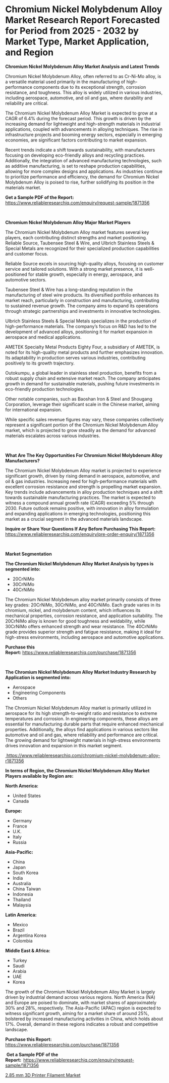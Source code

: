 <p><h1>Chromium Nickel Molybdenum Alloy Market Research Report Forecasted for Period from 2025 -  2032 by Market Type, Market Application, and Region</h1></p><p><strong>Chromium Nickel Molybdenum Alloy Market Analysis and Latest Trends</strong></p>
<p><p>Chromium Nickel Molybdenum Alloy, often referred to as Cr-Ni-Mo alloy, is a versatile material used primarily in the manufacturing of high-performance components due to its exceptional strength, corrosion resistance, and toughness. This alloy is widely utilized in various industries, including aerospace, automotive, and oil and gas, where durability and reliability are critical.</p><p>The Chromium Nickel Molybdenum Alloy Market is expected to grow at a CAGR of 6.4% during the forecast period. This growth is driven by the increasing demand for lightweight and high-strength materials in industrial applications, coupled with advancements in alloying techniques. The rise in infrastructure projects and booming energy sectors, especially in emerging economies, are significant factors contributing to market expansion.</p><p>Recent trends indicate a shift towards sustainability, with manufacturers focusing on developing eco-friendly alloys and recycling practices. Additionally, the integration of advanced manufacturing technologies, such as additive manufacturing, is set to reshape production capabilities, allowing for more complex designs and applications. As industries continue to prioritize performance and efficiency, the demand for Chromium Nickel Molybdenum Alloy is poised to rise, further solidifying its position in the materials market.</p></p>
<p><strong>Get a Sample PDF of the Report:&nbsp;</strong> <a href="https://www.reliableresearchiq.com/enquiry/request-sample/1871356?utm_campaign=2188&utm_medium=2&utm_source=Github&utm_content=ia&utm_term=04022025&utm_id=chromium-nickel-molybdenum-alloy">https://www.reliableresearchiq.com/enquiry/request-sample/1871356</a></p>
<p>&nbsp;</p>
<p><strong>Chromium Nickel Molybdenum Alloy Major Market Players</strong></p>
<p><p>The Chromium Nickel Molybdenum Alloy market features several key players, each contributing distinct strengths and market positioning. Reliable Source, Taubensee Steel & Wire, and Ulbrich Stainless Steels & Special Metals are recognized for their specialized production capabilities and customer focus. </p><p>Reliable Source excels in sourcing high-quality alloys, focusing on customer service and tailored solutions. With a strong market presence, it is well-positioned for stable growth, especially in energy, aerospace, and automotive sectors. </p><p>Taubensee Steel & Wire has a long-standing reputation in the manufacturing of steel wire products. Its diversified portfolio enhances its market reach, particularly in construction and manufacturing, contributing to sustained revenue growth. The company aims to expand its operations through strategic partnerships and investments in innovative technologies.</p><p>Ulbrich Stainless Steels & Special Metals specializes in the production of high-performance materials. The company’s focus on R&D has led to the development of advanced alloys, positioning it for market expansion in aerospace and medical applications. </p><p>AMETEK Specialty Metal Products Eighty Four, a subsidiary of AMETEK, is noted for its high-quality metal products and further emphasizes innovation. Its adaptability in production serves various industries, contributing positively to its growth trajectory.</p><p>Outokumpu, a global leader in stainless steel production, benefits from a robust supply chain and extensive market reach. The company anticipates growth in demand for sustainable materials, pushing future investments in eco-friendly production technologies.</p><p>Other notable companies, such as Baoshan Iron & Steel and Shougang Corporation, leverage their significant scale in the Chinese market, aiming for international expansion. </p><p>While specific sales revenue figures may vary, these companies collectively represent a significant portion of the Chromium Nickel Molybdenum Alloy market, which is projected to grow steadily as the demand for advanced materials escalates across various industries.</p></p>
<p>&nbsp;</p>
<p><strong>What Are The Key Opportunities For Chromium Nickel Molybdenum Alloy Manufacturers?</strong></p>
<p><p>The Chromium Nickel Molybdenum Alloy market is projected to experience significant growth, driven by rising demand in aerospace, automotive, and oil & gas industries. Increasing need for high-performance materials with excellent corrosion resistance and strength is propelling market expansion. Key trends include advancements in alloy production techniques and a shift towards sustainable manufacturing practices. The market is expected to witness a compound annual growth rate (CAGR) exceeding 5% through 2030. Future outlook remains positive, with innovation in alloy formulation and expanding applications in emerging technologies, positioning this market as a crucial segment in the advanced materials landscape.</p></p>
<p><strong>Inquire or Share Your Questions If Any Before Purchasing This Report:</strong> <a href="https://www.reliableresearchiq.com/enquiry/pre-order-enquiry/1871356?utm_campaign=2188&utm_medium=2&utm_source=Github&utm_content=ia&utm_term=04022025&utm_id=chromium-nickel-molybdenum-alloy">https://www.reliableresearchiq.com/enquiry/pre-order-enquiry/1871356</a></p>
<p>&nbsp;</p>
<p><strong>Market Segmentation</strong></p>
<p><strong>The Chromium Nickel Molybdenum Alloy Market Analysis by types is segmented into:</strong></p>
<p><ul><li>20CrNiMo</li><li>30CrNiMo</li><li>40CrNiMo</li></ul></p>
<p><p>The Chromium Nickel Molybdenum alloy market primarily consists of three key grades: 20CrNiMo, 30CrNiMo, and 40CrNiMo. Each grade varies in its chromium, nickel, and molybdenum content, which influences its mechanical properties, corrosion resistance, and application suitability. The 20CrNiMo alloy is known for good toughness and weldability, while 30CrNiMo offers enhanced strength and wear resistance. The 40CrNiMo grade provides superior strength and fatigue resistance, making it ideal for high-stress environments, including aerospace and automotive applications.</p></p>
<p><strong>Purchase this Report:&nbsp;</strong><a href="https://www.reliableresearchiq.com/purchase/1871356?utm_campaign=2188&utm_medium=2&utm_source=Github&utm_content=ia&utm_term=04022025&utm_id=chromium-nickel-molybdenum-alloy">https://www.reliableresearchiq.com/purchase/1871356</a></p>
<p>&nbsp;</p>
<p><strong>The Chromium Nickel Molybdenum Alloy Market Industry Research by Application is segmented into:</strong></p>
<p><ul><li>Aerospace</li><li>Engineering Components</li><li>Others</li></ul></p>
<p><p>The Chromium Nickel Molybdenum Alloy market is primarily utilized in aerospace for its high strength-to-weight ratio and resistance to extreme temperatures and corrosion. In engineering components, these alloys are essential for manufacturing durable parts that require enhanced mechanical properties. Additionally, the alloys find applications in various sectors like automotive and oil and gas, where reliability and performance are critical. The growing demand for lightweight materials in high-stress environments drives innovation and expansion in this market segment.</p></p>
<p><a href="https://www.reliableresearchiq.com/chromium-nickel-molybdenum-alloy-r1871356?utm_campaign=2188&utm_medium=2&utm_source=Github&utm_content=ia&utm_term=04022025&utm_id=chromium-nickel-molybdenum-alloy">&nbsp;https://www.reliableresearchiq.com/chromium-nickel-molybdenum-alloy-r1871356</a></p>
<p><strong>In terms of Region, the Chromium Nickel Molybdenum Alloy Market Players available by Region are:</strong></p>
<p>
    <p> <strong> North America: </strong>
        <ul>
            <li>United States</li>
            <li>Canada</li>
        </ul>
        </p> 
    <p> <strong> Europe: </strong>
        <ul>
            <li>Germany</li>
            <li>France</li>
            <li>U.K.</li>
            <li>Italy</li>
            <li>Russia</li>
        </ul>
        </p> 
    <p> <strong> Asia-Pacific: </strong>
        <ul>
            <li>China</li>
            <li>Japan</li>
            <li>South Korea</li>
            <li>India</li>
            <li>Australia</li>
            <li>China Taiwan</li>
            <li>Indonesia</li>
            <li>Thailand</li>
            <li>Malaysia</li>
        </ul>
        </p> 
    <p> <strong> Latin America: </strong>
        <ul>
            <li>Mexico</li>
            <li>Brazil</li>
            <li>Argentina Korea</li>
            <li>Colombia</li>
        </ul>
        </p> 
    <p> <strong> Middle East & Africa: </strong>
        <ul>
            <li>Turkey</li>
            <li>Saudi</li>
            <li>Arabia</li>
            <li>UAE</li>
            <li>Korea</li>
        </ul>
    </p>
    </p>
<p><p>The growth of the Chromium Nickel Molybdenum Alloy Market is largely driven by industrial demand across various regions. North America (NA) and Europe are poised to dominate, with market shares of approximately 30% and 28%, respectively. The Asia-Pacific (APAC) region is expected to witness significant growth, aiming for a market share of around 25%, bolstered by increased manufacturing activities in China, which holds about 17%. Overall, demand in these regions indicates a robust and competitive landscape.</p></p>
<p><strong>Purchase this Report: </strong><a href="https://www.reliableresearchiq.com/purchase/1871356?utm_campaign=2188&utm_medium=2&utm_source=Github&utm_content=ia&utm_term=04022025&utm_id=chromium-nickel-molybdenum-alloy">https://www.reliableresearchiq.com/purchase/1871356</a></p>
<p>&nbsp;<strong>Get a Sample PDF of the Report:&nbsp;&nbsp;</strong><a href="https://www.reliableresearchiq.com/enquiry/request-sample/1871356?utm_campaign=2188&utm_medium=2&utm_source=Github&utm_content=ia&utm_term=04022025&utm_id=chromium-nickel-molybdenum-alloy">https://www.reliableresearchiq.com/enquiry/request-sample/1871356</a></p>
<p><strong></strong></p>
<p><p><a href="https://github.com/FosterFahey91/Market-Research-Report-List-1/blob/main/285-mm-3d-printer-filament-market.md?utm_campaign=2188&utm_medium=2&utm_source=Github&utm_content=ia&utm_term=04022025&utm_id=chromium-nickel-molybdenum-alloy">2.85 mm 3D Printer Filament Market</a></p></p>
